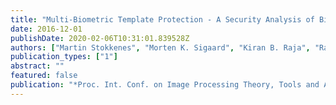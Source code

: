 ```yaml
---
title: "Multi-Biometric Template Protection - A Security Analysis of Binarized Statistical Features for Bloom Filters on Smartphones"
date: 2016-12-01
publishDate: 2020-02-06T10:31:01.839528Z
authors: ["Martin Stokkenes", "Morten K. Sigaard", "Kiran B. Raja", "Raghavendra Ramachandra", "\textbfM. Gomez-Barrero", "C. Busch"]
publication_types: ["1"]
abstract: ""
featured: false
publication: "*Proc. Int. Conf. on Image Processing Theory, Tools and Applications (IPTA)*"
---
```


